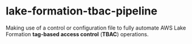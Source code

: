 # lake-formation-tbac-pipeline

Making use of a control or configuration file to fully automate AWS Lake Formation **tag-based access control** (**TBAC**) operations.
